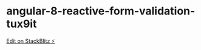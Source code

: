# angular-8-reactive-form-validation-tux9it

[Edit on StackBlitz ⚡️](https://stackblitz.com/edit/angular-8-reactive-form-validation-tux9it)